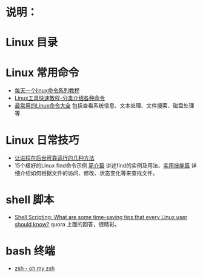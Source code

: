 说明：
======

# Linux 目录 

# Linux 常用命令

- [每天一个linux命令系列教程](http://www.cnblogs.com/peida/archive/2012/12/05/2803591.html)
- [Linux工具快速教程-分类介绍各种命令](http://linuxtools-rst.readthedocs.org/zh_CN/latest/index.html)
- [最常用的Linux命令大全](http://codecloud.net/linux-commond-461.html) 包括查看系统信息、文本处理、文件搜索、磁盘处理等

# Linux 日常技巧

- [让进程在后台可靠运行的几种方法](https://www.ibm.com/developerworks/cn/linux/l-cn-nohup/)
- 15个极好的Linux find命令示例 [简介篇](http://www.oschina.net/translate/15-practical-linux-find-command-examples) 讲述find的实例及用法、[实用技能篇](http://www.oschina.net/translate/15-practical-unix-linux-find-command-examples-part-2) 详细介绍如何根据文件的访问、修改、状态变化等来查找文件。

# shell 脚本

- [Shell Scripting: What are some time-saving tips that every Linux user should know?](https://www.quora.com/Shell-Scripting/What-are-some-time-saving-tips-that-every-Linux-user-should-know) quora 上面的回答，很精彩。

# bash 终端

- [zsh - oh my zsh](http://ohmyz.sh/)


